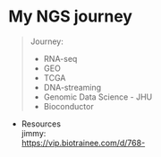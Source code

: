 # My NGS journey

> Journey:
>
> * RNA-seq
> * GEO
> * TCGA
> * DNA-streaming
> * Genomic Data Science - JHU
> * Bioconductor

* Resources  
jimmy:  
<https://vip.biotrainee.com/d/768->
